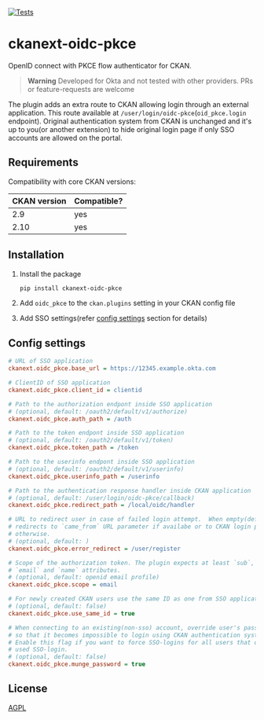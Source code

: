 [![Tests](https://github.com/DataShades/ckanext-oidc-pkce/actions/workflows/test.yml/badge.svg)](https://github.com/DataShades/ckanext-oidc-pkce/actions/workflows/test.yml)

# ckanext-oidc-pkce

OpenID connect with PKCE flow authenticator for CKAN.

> **Warning**
> Developed for Okta and not tested with other providers.
> PRs or feature-requests are welcome

The plugin adds an extra route to CKAN allowing login through an external
application. This route available at `/user/login/oidc-pkce`(`oid_pkce.login`
endpoint). Original authentication system from CKAN is unchanged and it's up to
you(or another extension) to hide original login page if only SSO accounts are
allowed on the portal.

## Requirements

Compatibility with core CKAN versions:

| CKAN version | Compatible? |
|--------------|-------------|
| 2.9          | yes         |
| 2.10         | yes         |


## Installation

1. Install the package
   ```sh
   pip install ckanext-oidc-pkce
   ```

1. Add `oidc_pkce` to the `ckan.plugins` setting in your CKAN
   config file

1. Add SSO settings(refer [config settings](#config-settings) section for details)

## Config settings

```ini
# URL of SSO application
ckanext.oidc_pkce.base_url = https://12345.example.okta.com

# ClientID of SSO application
ckanext.oidc_pkce.client_id = clientid

# Path to the authorization endpont inside SSO application
# (optional, default: /oauth2/default/v1/authorize)
ckanext.oidc_pkce.auth_path = /auth

# Path to the token endpont inside SSO application
# (optional, default: /oauth2/default/v1/token)
ckanext.oidc_pkce.token_path = /token

# Path to the userinfo endpont inside SSO application
# (optional, default: /oauth2/default/v1/userinfo)
ckanext.oidc_pkce.userinfo_path = /userinfo

# Path to the authentication response handler inside CKAN application
# (optional, default: /user/login/oidc-pkce/callback)
ckanext.oidc_pkce.redirect_path = /local/oidc/handler

# URL to redirect user in case of failed login attempt.  When empty(default)
# redirects to `came_from` URL parameter if availabe or to CKAN login page
# otherwise.
# (optional, default: )
ckanext.oidc_pkce.error_redirect = /user/register

# Scope of the authorization token. The plugin expects at least `sub`,
# `email` and `name` attributes.
# (optional, default: openid email profile)
ckanext.oidc_pkce.scope = email

# For newly created CKAN users use the same ID as one from SSO application
# (optional, default: false)
ckanext.oidc_pkce.use_same_id = true

# When connecting to an existing(non-sso) account, override user's password
# so that it becomes impossible to login using CKAN authentication system.
# Enable this flag if you want to force SSO-logins for all users that once
# used SSO-login.
# (optional, default: false)
ckanext.oidc_pkce.munge_password = true

```

## License

[AGPL](https://www.gnu.org/licenses/agpl-3.0.en.html)
